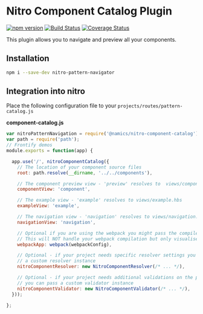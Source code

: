 # Nitro Component Catalog Plugin

[![npm version](https://badge.fury.io/js/%40namics%2Fnitro-component-catalog.svg)](https://badge.fury.io/js/%40namics%2Fnitro-component-catalog)
[![Build Status](https://travis-ci.org/namics/nitro-component-catalog.svg?branch=master)](https://travis-ci.org/namics/nitro-component-catalog)
[![Coverage Status](https://coveralls.io/repos/github/namics/nitro-component-catalog/badge.svg?branch=master)](https://coveralls.io/github/namics/nnitro-component-catalog?branch=master)

This plugin allows you to navigate and preview all your components.

## Installation

```bash
npm i --save-dev nitro-pattern-navigator
```

## Integration into nitro

Place the following configuration file to your `projects/routes/pattern-catalog.js`

**component-catalog.js**
```js
var nitroPatternNavigation = require('@namics/nitro-component-catalog');
var path = require('path');
// Frontify demos
module.exports = function(app) {

  app.use('/', nitroComponentCatalog({
    // The location of your component source files
  	root: path.resolve(__dirname, '../../components'),

    // The component preview view - 'preview' resolves to  views/component.hbs
  	componentView: 'component',

    // The example view - 'example' resolves to views/example.hbs
  	exampleView: 'example',

    // The navigation view - 'navigation' resolves to views/navigation.hbs
  	navigationView: 'navigation',

    // Optional if you are using the webpack you might pass the compiler instance
    // This will NOT handle your webpack compilation but only visualise the dependencies
  	webpackApp: webpack(webpackConfig),

    // Optional - if your project needs specific resolver settings you can pass
    // a custom resolver instance
    nitroComponentResolver: new NitroComponentResolver(/* ... */),

    // Optional - if your project needs additional validations on the pattern.json
    // you can pass a custom validator instance
    nitroComponentValidator: new NitroComponentValidator(/* ... */),
  }));

};
```